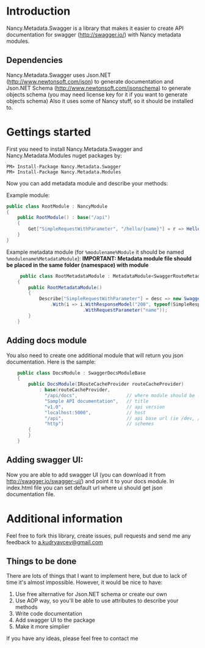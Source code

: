 # Introduction

Nancy.Metadata.Swagger is a library that makes it easier to create API documentation for swagger (http://swagger.io/) with Nancy metadata modules.

## Dependencies

Nancy.Metadata.Swagger uses Json.NET (http://www.newtonsoft.com/json) to generate documentation and Json.NET Schema (http://www.newtonsoft.com/jsonschema) to generate objects schema (you may need license key for it if you want to generate objects schema)
Also it uses some of Nancy stuff, so it should be installed to.

# Gettings started

First you need to install Nancy.Metadata.Swagger and Nancy.Metadata.Modules nuget packages by:

	PM> Install-Package Nancy.Metadata.Swagger
	PM> Install-Package Nancy.Metadata.Modules

Now you can add metadata module and describe your methods:

Example module:

```c#
public class RootModule : NancyModule
{
	public RootModule() : base("/api")
	{
	    Get["SimpleRequestWithParameter", "/hello/{name}"] = r => Hello(r.name);
	}
}
```
Example metadata module (for ``%modulename%Module`` it should be named ``%modulename%MetadataModule``):
**IMPORTANT: Metadata module file should be placed in the same folder (namespace) with module**

```c#
     public class RootMetadataModule : MetadataModule<SwaggerRouteMetadata>
    {
        public RootMetadataModule()
        {
            Describe["SimpleRequestWithParameter"] = desc => new SwaggerRouteMetadata(desc)
                .With(i => i.WithResponseModel("200", typeof(SimpleResponseModel), "Sample response")
                            .WithRequestParameter("name"));
        }
    }
```

## Adding docs module

You also need to create one additional module that will return you json documentation. Here is the sample:

```c#
    public class DocsModule : SwaggerDocsModuleBase
    {
        public DocsModule(IRouteCacheProvider routeCacheProvider) 
        	: base(routeCacheProvider, 
        	  "/api/docs", 					// where module should be located
        	  "Sample API documentation",   // title
        	  "v1.0", 						// api version
        	  "localhost:5000",             // host
        	  "/api", 						// api base url (ie /dev, /api)
        	  "http")						// schemes
        {
        }
    }
```

## Adding swagger UI:

Now you are able to add swagger UI (you can download it from http://swagger.io/swagger-ui/) and point it to your docs module.
In index.html file you can set default url where ui should get json documentation file.

# Additional information

Feel free to fork this library, create issues, pull requests and send me any feedback to a.kudryavcev@gmail.com

## Things to be done

There are lots of things that I want to implement here, but due to lack of time it's almost impossible. 
However, it would be nice to have:

1. Use free alternative for Json.NET schema or create our own
1. Use AOP way, so you'll be able to use attributes to describe your methods
1. Write code documentation
1. Add swagger UI to the package
1. Make it more simplier

If you have any ideas, please feel free to contact me
